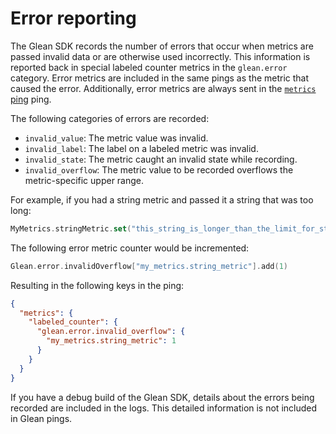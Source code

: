 # Error reporting

The Glean SDK records the number of errors that occur when metrics are passed invalid data or are otherwise used incorrectly.
This information is reported back in special labeled counter metrics in the `glean.error` category.
Error metrics are included in the same pings as the metric that caused the error.
Additionally, error metrics are always sent in the [`metrics` ping](../pings/metrics.md) ping.

The following categories of errors are recorded:

- `invalid_value`: The metric value was invalid.
- `invalid_label`: The label on a labeled metric was invalid.
- `invalid_state`: The metric caught an invalid state while recording.
- `invalid_overflow`: The metric value to be recorded overflows the metric-specific upper range.

For example, if you had a string metric and passed it a string that was too long:

```Kotlin
MyMetrics.stringMetric.set("this_string_is_longer_than_the_limit_for_string_metrics")
```

The following error metric counter would be incremented:

```Kotlin
Glean.error.invalidOverflow["my_metrics.string_metric"].add(1)
```

Resulting in the following keys in the ping:

```json
{
  "metrics": {
    "labeled_counter": {
      "glean.error.invalid_overflow": {
        "my_metrics.string_metric": 1
      }
    }
  }
}
```

If you have a debug build of the Glean SDK, details about the errors being recorded are included in the logs. This detailed information is not included in Glean pings.

